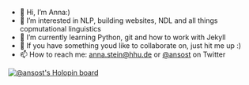 - 👋 Hi, I’m Anna:)
- 👀 I’m interested in NLP, building websites, NDL and all things copmutational linguistics
- 🌱 I’m currently learning Python, git and how to work with Jekyll 
- 💞️ If you have something youd like to collaborate on, just hit me up :)
- 📫 How to reach me: anna.stein@hhu.de or [@ansost](https://twitter.com/_ansost_) on Twitter

[![@ansost's Holopin board](https://holopin.io/api/user/board?user=ansost)](https://holopin.io/@ansost)

<!---
ansost/ansost is a ✨ special ✨ repository because its `README.md` (this file) appears on your GitHub profile.
You can click the Preview link to take a look at your changes.
--->

